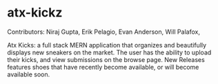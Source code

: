 # atx-kickz

Contributors:
Niraj Gupta, 
Erik Pelagio, 
Evan Anderson, 
Will Palafox, 

Atx Kicks: a full stack MERN application that organizes and beautifully displays new sneakers on the market. The user has the ability to upload their kicks, and view submissions on the browse page.  New Releases features shoes that have recently become available, or will become available soon.
 
